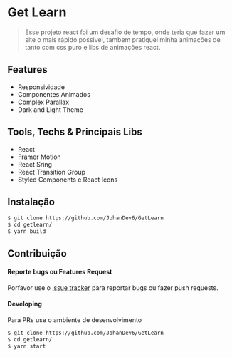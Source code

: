 <!-- <img width='100%' src='https://encrypted-tbn0.gstatic.com/images?q=tbn:ANd9GcRUy9rA7E36-IWNjNfm6c37wcmAsmBzyiM-Og&usqp=CAU'/> -->

# Get Learn

> Esse projeto react foi um desafio de tempo, onde teria que fazer um site o mais rápido possivel, tambem pratiquei minha animações de tanto com css puro e libs de animações react.

## Features

- Responsividade
- Componentes Animados
- Complex Parallax
- Dark and Light Theme

## Tools, Techs & Principais Libs

- React
- Framer Motion
- React Sring
- React Transition Group
- Styled Components e React Icons

## Instalação

```bash
$ git clone https://github.com/JohanDev6/GetLearn
$ cd getlearn/
$ yarn build
```

## Contribuição

#### Reporte bugs ou Features Request

Porfavor use o [issue tracker](https://github.com/JohanDev6/Discord-Clone/issues) para reportar bugs ou fazer push requests.

#### Developing

Para PRs use o ambiente de desenvolvimento

```bash
$ git clone https://github.com/JohanDev6/GetLearn
$ cd getlearn/
$ yarn start
```
